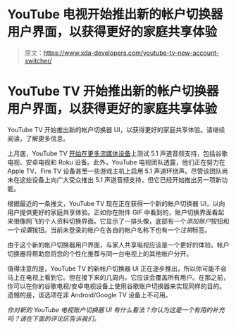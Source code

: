 # YouTube 电视开始推出新的帐户切换器用户界面，以获得更好的家庭共享体验

> 原文：<https://www.xda-developers.com/youtube-tv-new-account-switcher/>

# YouTube TV 开始推出新的帐户切换器用户界面，以获得更好的家庭共享体验

YouTube TV 开始推出新的帐户切换器 UI，以获得更好的家庭共享体验。请继续阅读，了解更多信息。

上月底，YouTube TV [开始在更多流媒体设备](https://www.xda-developers.com/youtube-tv-5-1-audio-more-streaming-boxes/)上测试 5.1 声道音频支持，包括谷歌电视、安卓电视和 Roku 设备。此外，YouTube 电视团队透露，他们正在努力在 Apple TV、Fire TV 设备甚至一些游戏主机上启用 5.1 声道环绕声。尽管该团队尚未在这些设备上向广大受众推出 5.1 声道音频支持，但它已经开始推出另一项新功能。

根据最近的一条推文，YouTube TV 现在正在获得一个新的帐户切换器 UI，以向用户提供更好的家庭共享体验。正如你在附件 GIF 中看到的，账户切换界面看起来很像网飞的个人资料切换界面。它显示了一排头像，底部有一个*添加账户*按钮和一个*设置*按钮。当前未登录的帐户在各自的帐户名称下也有一个*注销*标签。

由于这个新的帐户切换器用户界面，与家人共享电视应该是一个更好的体验。帐户切换器将帮助您将您的个性化推荐与同一台电视上的其他帐户分开。

值得注意的是，YouTube TV 的新帐户切换器 UI 正在逐步推出，所以你可能不会马上在电视上看到它。但在接下来的几周内，它应该会覆盖所有用户。在那之前，你可以在你的谷歌电视/安卓电视设备上使用谷歌账户切换器来实现同样的目的。遗憾的是，该选项在非 Android/Google TV 设备上不可用。

*你对新的 YouTube 电视账户切换器 UI 有什么看法？你认为这是一个有用的补充吗？请在下面的评论区告诉我们。*
